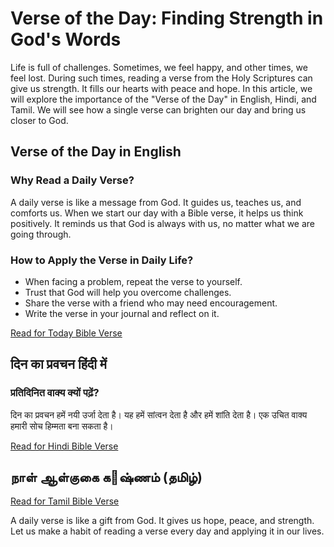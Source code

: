 
# Verse of the Day: Finding Strength in God's Words


Life is full of challenges. Sometimes, we feel happy, and other times, we feel lost. During such times, reading a verse from the Holy Scriptures can give us strength. It fills our hearts with peace and hope. In this article, we will explore the importance of the "Verse of the Day" in English, Hindi, and Tamil. We will see how a single verse can brighten our day and bring us closer to God.


## Verse of the Day in English

### Why Read a Daily Verse?

A daily verse is like a message from God. It guides us, teaches us, and comforts us. When we start our day with a Bible verse, it helps us think positively. It reminds us that God is always with us, no matter what we are going through.

### How to Apply the Verse in Daily Life?

- When facing a problem, repeat the verse to yourself.
- Trust that God will help you overcome challenges.
- Share the verse with a friend who may need encouragement.
- Write the verse in your journal and reflect on it.

[Read for Today Bible Verse](https://todaybibleverse.in/today-bible-verse-of-the-day/)



## दिन का प्रवचन हिंदी में

### प्रतिदिनित वाक्य क्यों पढ़ें?

दिन का प्रवचन हमें नयी उर्जा देता है। यह हमें सांत्वन देता है और हमें शांति देता है। एक उचित वाक्य हमारी सोच हिम्मता बना सकता है।

[Read for Hindi Bible Verse](https://todaybibleverse.in/)



## நாள் ஆள்குகை க௃ஷ்ணம் (தமிழ்)

[Read for Tamil Bible Verse](https://todaybibleverse.in/today-bible-verse-in-tamil-with-meaning/)




A daily verse is like a gift from God. It gives us hope, peace, and strength. Let us make a habit of reading a verse every day and applying it in our lives.




